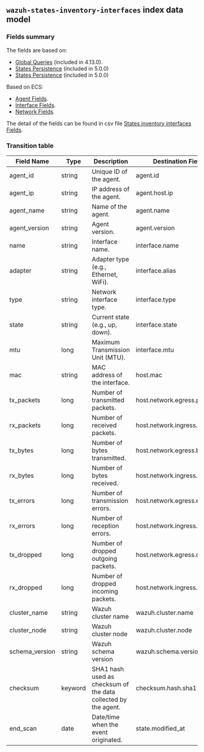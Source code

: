 ## `wazuh-states-inventory-interfaces` index data model

### Fields summary

The fields are based on:
- [Global Queries](https://github.com/wazuh/wazuh/issues/27898) (included in 4.13.0).
- [States Persistence](https://github.com/wazuh/wazuh/issues/29840#issuecomment-2937251736) (included in 5.0.0)
- [States Persistence](https://github.com/wazuh/wazuh/issues/29533) (included in 5.0.0)

Based on ECS:

- [Agent Fields](https://www.elastic.co/guide/en/ecs/current/ecs-agent.html).
- [Interface Fields](https://www.elastic.co/guide/en/ecs/current/ecs-interface.html).
- [Network Fields](https://www.elastic.co/guide/en/ecs/current/ecs-network.html).

The detail of the fields can be found in csv file [States inventory interfaces Fields](fields.csv).

### Transition table

| Field Name     | Type    | Description                                                    | Destination Field            | Custom |
|----------------|---------|----------------------------------------------------------------|------------------------------|--------|
| agent_id       | string  | Unique ID of the agent.                                        | agent.id                     | FALSE  |
| agent_ip       | string  | IP address of the agent.                                       | agent.host.ip                | TRUE   |
| agent_name     | string  | Name of the agent.                                             | agent.name                   | FALSE  |
| agent_version  | string  | Agent version.                                                 | agent.version                | FALSE  |
| name           | string  | Interface name.                                                | interface.name               | FALSE  |
| adapter        | string  | Adapter type (e.g., Ethernet, WiFi).                           | interface.alias              | FALSE  |
| type           | string  | Network interface type.                                        | interface.type               | TRUE   |
| state          | string  | Current state (e.g., up, down).                                | interface.state              | TRUE   |
| mtu            | long    | Maximum Transmission Unit (MTU).                               | interface.mtu                | TRUE   |
| mac            | string  | MAC address of the interface.                                  | host.mac                     | FALSE  |
| tx_packets     | long    | Number of transmitted packets.                                 | host.network.egress.packets  | FALSE  |
| rx_packets     | long    | Number of received packets.                                    | host.network.ingress.packets | FALSE  |
| tx_bytes       | long    | Number of bytes transmitted.                                   | host.network.egress.bytes    | FALSE  |
| rx_bytes       | long    | Number of bytes received.                                      | host.network.ingress.bytes   | FALSE  |
| tx_errors      | long    | Number of transmission errors.                                 | host.network.egress.errors   | TRUE   |
| rx_errors      | long    | Number of reception errors.                                    | host.network.ingress.errors  | TRUE   |
| tx_dropped     | long    | Number of dropped outgoing packets.                            | host.network.egress.drops    | TRUE   |
| rx_dropped     | long    | Number of dropped incoming packets.                            | host.network.ingress.drops   | TRUE   |
| cluster_name   | string  | Wazuh cluster name                                             | wazuh.cluster.name           | TRUE   |
| cluster_node   | string  | Wazuh cluster node                                             | wazuh.cluster.node           | TRUE   |
| schema_version | string  | Wazuh schema version                                           | wazuh.schema.version         | TRUE   |
| checksum       | keyword | SHA1 hash used as checksum of the data collected by the agent. | checksum.hash.sha1           | TRUE   |
| end_scan       | date    | Date/time when the event originated.                           | state.modified_at            | TRUE   |
